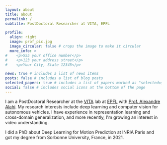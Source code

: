 ```yaml
---
layout: about
title: about
permalink: /
subtitle: PostDoctoral Researcher at VITA, EPFL

profile:
  align: right
  image: prof_pic.jpg
  image_circular: false # crops the image to make it circular
  more_info: >
#    <p>555 your office number</p>
#    <p>123 your address street</p>
#    <p>Your City, State 12345</p>

news: true # includes a list of news items
posts: false # includes a list of blog posts
selected_papers: true # includes a list of papers marked as "selected={true}"
social: false # includes social icons at the bottom of the page
---
```


[//]: # "Write your biography here. Tell the world about yourself. Link to your favorite [subreddit](http://reddit.com). You can put a picture in, too. The code is already in, just name your picture `prof_pic.jpg` and put it in the `img/` folder."

I am a PostDoctoral Researcher at the [VITA](https://www.epfl.ch/labs/vita/) lab at [EPFL](https://www.epfl.ch/en/) with [Prof. Alexandre Alahi](https://people.epfl.ch/alexandre.alahi?lang=en). My research interests include deep learning and computer vision for autonomous vehicles. I have experience in representation learning and cross-domain generalization, and more recently, I'm growing an interest in video understanding.

I did a PhD about Deep Learning for Motion Prediction at INRIA Paris and got my degree from Sorbonne University, France, in 2021.

[//]: # "Put your address / P.O. box / other info right below your picture. You can also disable any of these elements by editing `profile` property of the YAML header of your `_pages/about.md`. Edit `_bibliography/papers.bib` and Jekyll will render your [publications page](/al-folio/publications/) automatically."
[//]: # "Link to your social media connections, too. This theme is set up to use [Font Awesome icons](https://fontawesome.com/) and [Academicons](https://jpswalsh.github.io/academicons/), like the ones below. Add your Facebook, Twitter, LinkedIn, Google Scholar, or just disable all of them."